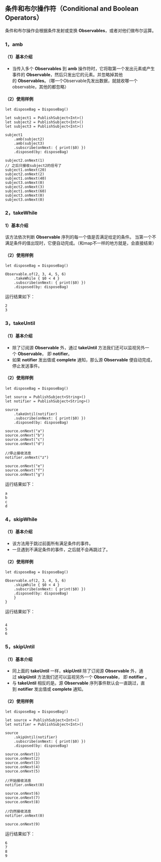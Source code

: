 ## 条件和布尔操作符（Conditional and Boolean Operators）


条件和布尔操作会根据条件发射或变换 **Observables**，或者对他们做布尔运算。

### 1，amb
#### （1）基本介绍

* 当传入多个 **Observables** 到 **amb** 操作符时，它将取第一个发出元素或产生事件的 **Observable**，然后只发出它的元素。并忽略掉其他的 **Observables**。（哪一个Observable先发出数据，就就收哪一个observable，其他的都忽略）

#### （2）使用样例


```
let disposeBag = DisposeBag()
 
let subject1 = PublishSubject<Int>()
let subject2 = PublishSubject<Int>()
let subject3 = PublishSubject<Int>()
 
subject1
    .amb(subject2)
    .amb(subject3)
    .subscribe(onNext: { print($0) })
    .disposed(by: disposeBag)
 
subject2.onNext(1)
// 之后只接收subject2的信号了
subject1.onNext(20)
subject2.onNext(2)
subject1.onNext(40)
subject3.onNext(0)
subject2.onNext(3)
subject1.onNext(60)
subject3.onNext(0)
subject3.onNext(0)
```

### 2，takeWhile

#### 1）基本介绍

该方法依次判断 **Observable** 序列的每一个值是否满足给定的条件。 当第一个不满足条件的值出现时，它便自动完成。（和map不一样的地方就是，会直接结束）

#### （2）使用样例

```
let disposeBag = DisposeBag()
 
Observable.of(2, 3, 4, 5, 6)
    .takeWhile { $0 < 4 }
    .subscribe(onNext: { print($0) })
    .disposed(by: disposeBag)
```

运行结果如下：


```
2
3
```


### 3，takeUntil

#### （1）基本介绍
* 除了订阅源 **Observable** 外，通过 **takeUntil** 方法我们还可以监视另外一个 **Observable**， 即 **notifier**。
* 如果 **notifier** 发出值或 **complete** 通知，那么源 **Observable** 便自动完成，停止发送事件。


#### （2）使用样例


```
let disposeBag = DisposeBag()
 
let source = PublishSubject<String>()
let notifier = PublishSubject<String>()
 
source
    .takeUntil(notifier)
    .subscribe(onNext: { print($0) })
    .disposed(by: disposeBag)
 
source.onNext("a")
source.onNext("b")
source.onNext("c")
source.onNext("d")
 
//停止接收消息
notifier.onNext("z")
 
source.onNext("e")
source.onNext("f")
source.onNext("g")

```

运行结果如下：



```
a
b
c
d

```

### 4，skipWhile

#### （1）基本介绍

* 该方法用于跳过前面所有满足条件的事件。
* 一旦遇到不满足条件的事件，之后就不会再跳过了。


#### （2）使用样例


```
let disposeBag = DisposeBag()
 
Observable.of(2, 3, 4, 5, 6)
    .skipWhile { $0 < 4 }
    .subscribe(onNext: { print($0) })
    .disposed(by: disposeBag)
    }
}

```

运行结果如下：



```

4
5
6

```


### 5，skipUntil


#### （1）基本介绍
* 同上面的 **takeUntil** 一样，**skipUntil** 除了订阅源 **Observable** 外，通过 **skipUntil** 方法我们还可以监视另外一个 **Observable**， 即 **notifier** 。
* 与 **takeUntil** 相反的是。源 **Observable** 序列事件默认会一直跳过，直到 **notifier** 发出值或 **complete** 通知。

#### （2）使用样例


```
let disposeBag = DisposeBag()
 
let source = PublishSubject<Int>()
let notifier = PublishSubject<Int>()
 
source
    .skipUntil(notifier)
    .subscribe(onNext: { print($0) })
    .disposed(by: disposeBag)
 
source.onNext(1)
source.onNext(2)
source.onNext(3)
source.onNext(4)
source.onNext(5)
 
//开始接收消息
notifier.onNext(0)
 
source.onNext(6)
source.onNext(7)
source.onNext(8)
 
//仍然接收消息
notifier.onNext(0)
 
source.onNext(9)

```
运行结果如下：


```
6
7
8
9
```



